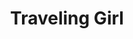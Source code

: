 --- 
title: "Traveling Girl"
publishdate: "2019-3-11T16:48:46+02:00"
src: "https://365manga.net/manga/traveling-girl"
image: "https://data.365manga.net/images/thumbnails/24724-traveling-girl.jpg"
description: "New freshman Maki is very excited to join the basketball team. While trying on new shoes she instanlty gets a crush on the sales boy. It turns out he is a second year on they boy's basketball team at her school. But what's this? The boys and girls basketball teams are at eachother's necks and no interelationships are allowed!! So what is sempai thinking when he suddenly declares he and…"
---